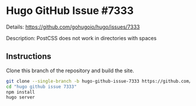 # Hugo GitHub Issue #7333

Details: <https://github.com/gohugoio/hugo/issues/7333>

Description: PostCSS does not work in directories with spaces

## Instructions

Clone this branch of the repository and build the site.

```bash
git clone --single-branch -b hugo-github-issue-7333 https://github.com/jmooring/hugo-testing "hugo github issue 7333"
cd "hugo github issue 7333"
npm install
hugo server
```
